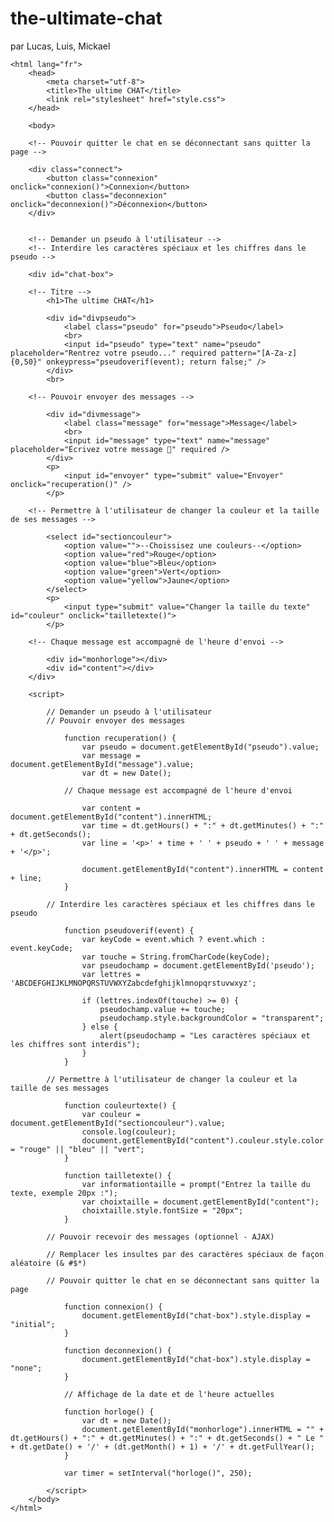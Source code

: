 # the-ultimate-chat
par Lucas, Luis, Mickael

<!DOCTYPE html>
    <html lang="fr">
        <head>
            <meta charset="utf-8">
            <title>The ultime CHAT</title>
            <link rel="stylesheet" href="style.css">
        </head>
        
        <body>

        <!-- Pouvoir quitter le chat en se déconnectant sans quitter la page -->

        <div class="connect">
            <button class="connexion" onclick="connexion()">Connexion</button>
            <button class="deconnexion" onclick="deconnexion()">Déconnexion</button>
        </div>


        <!-- Demander un pseudo à l'utilisateur -->
        <!-- Interdire les caractères spéciaux et les chiffres dans le pseudo -->

        <div id="chat-box">
            
        <!-- Titre -->
            <h1>The ultime CHAT</h1>

            <div id="divpseudo">
                <label class="pseudo" for="pseudo">Pseudo</label> 
                <br>
                <input id="pseudo" type="text" name="pseudo" placeholder="Rentrez votre pseudo..." required pattern="[A-Za-z]{0,50}" onkeypress="pseudoverif(event); return false;" /> 
            </div>
            <br>
         
        <!-- Pouvoir envoyer des messages -->

            <div id="divmessage">
                <label class="message" for="message">Message</label>
                <br>
                <input id="message" type="text" name="message" placeholder="Écrivez votre message 👋" required />
            </div>
            <p>
                <input id="envoyer" type="submit" value="Envoyer" onclick="recuperation()" />
            </p>

        <!-- Permettre à l'utilisateur de changer la couleur et la taille de ses messages --> 

            <select id="sectioncouleur">
                <option value="">--Choissisez une couleurs--</option>
                <option value="red">Rouge</option>
                <option value="blue">Bleu</option>
                <option value="green">Vert</option>
                <option value="yellow">Jaune</option>
            </select>
            <p>
                <input type="submit" value="Changer la taille du texte" id="couleur" onclick="tailletexte()">
            </p>

        <!-- Chaque message est accompagné de l'heure d'envoi -->

            <div id="monhorloge"></div>
            <div id="content"></div>
        </div>

        <script>

            // Demander un pseudo à l'utilisateur
            // Pouvoir envoyer des messages 
            
                function recuperation() {
                    var pseudo = document.getElementById("pseudo").value;
                    var message = document.getElementById("message").value;
                    var dt = new Date();
        
                // Chaque message est accompagné de l'heure d'envoi
            
                    var content = document.getElementById("content").innerHTML;
                    var time = dt.getHours() + ":" + dt.getMinutes() + ":" + dt.getSeconds();
                    var line = '<p>' + time + ' ' + pseudo + ' ' + message + '</p>';
            
                    document.getElementById("content").innerHTML = content + line;
                }
            
            // Interdire les caractères spéciaux et les chiffres dans le pseudo
                
                function pseudoverif(event) {
                    var keyCode = event.which ? event.which : event.keyCode;
                    var touche = String.fromCharCode(keyCode);
                    var pseudochamp = document.getElementById('pseudo');
                    var lettres = 'ABCDEFGHIJKLMNOPQRSTUVWXYZabcdefghijklmnopqrstuvwxyz';
                
                    if (lettres.indexOf(touche) >= 0) {
                        pseudochamp.value += touche;
                        pseudochamp.style.backgroundColor = "transparent";
                    } else {
                        alert(pseudochamp = "Les caractères spéciaux et les chiffres sont interdis");
                    }
                }
            
            // Permettre à l'utilisateur de changer la couleur et la taille de ses messages
            
                function couleurtexte() {
                    var couleur = document.getElementById("sectioncouleur").value;
                    console.log(couleur);
                    document.getElementById("content").couleur.style.color = "rouge" || "bleu" || "vert";
                }

                function tailletexte() {
                    var informationtaille = prompt("Entrez la taille du texte, exemple 20px :");
                    var choixtaille = document.getElementById("content");
                    choixtaille.style.fontSize = "20px";
                }
            
            // Pouvoir recevoir des messages (optionnel - AJAX) 
            
            // Remplacer les insultes par des caractères spéciaux de façon aléatoire (& #$*) 
            
            // Pouvoir quitter le chat en se déconnectant sans quitter la page
            
                function connexion() {
                    document.getElementById("chat-box").style.display = "initial";
                }
                
                function deconnexion() {
                    document.getElementById("chat-box").style.display = "none";
                }
                
                // Affichage de la date et de l'heure actuelles
                
                function horloge() {
                    var dt = new Date();
                    document.getElementById("monhorloge").innerHTML = "" + dt.getHours() + ":" + dt.getMinutes() + ":" + dt.getSeconds() + " Le " + dt.getDate() + '/' + (dt.getMonth() + 1) + '/' + dt.getFullYear();
                }
                
                var timer = setInterval("horloge()", 250);
            
            </script>
        </body>
    </html> 
